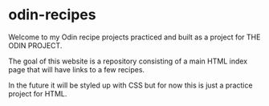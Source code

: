 # odin-recipes
Welcome to my Odin recipe projects practiced and built as a project for THE ODIN PROJECT.

The goal of this website is a repository consisting of a main HTML index page that will have links to a few recipes. 

In the future it will be styled up with CSS but for now this is just a practice project for HTML.